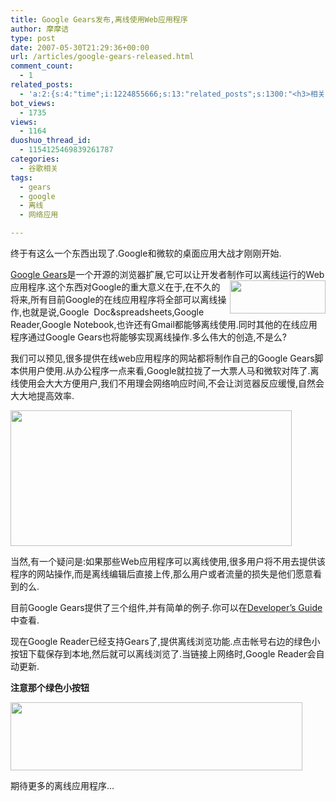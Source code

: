 ```yaml
---
title: Google Gears发布,离线使用Web应用程序
author: 摩摩诘
type: post
date: 2007-05-30T21:29:36+00:00
url: /articles/google-gears-released.html
comment_count:
  - 1
related_posts:
  - 'a:2:{s:4:"time";i:1224855666;s:13:"related_posts";s:1300:"<h3>相关日志</h3><ul class="related_post"><li><a href="http://www.digglife.cn/articles/popular-feeds-in-google-reader.html" title="Google Reader中文版里的推荐Feeds">Google Reader中文版里的推荐Feeds</a></li><li><a href="http://www.digglife.cn/articles/google-search-engine-for-ringtones.html" title="Google将发布手机铃声搜索">Google将发布手机铃声搜索</a></li><li><a href="http://www.digglife.cn/articles/how-to-download-published-google-docs.html" title="如何下载公开的Google文档和电子表格">如何下载公开的Google文档和电子表格</a></li><li><a href="http://www.digglife.cn/articles/programing-languages-map-in-google-maps.html" title="编程语言的Google地图:Hello World!世界">编程语言的Google地图:Hello World!世界</a></li><li><a href="http://www.digglife.cn/articles/geeky-google-calendars.html" title="奇客必备的8个特色Google日历">奇客必备的8个特色Google日历</a></li><li><a href="http://www.digglife.cn/articles/google-logos.html" title="十个你可能从未见过的Google Logo">十个你可能从未见过的Google Logo</a></li><li><a href="http://www.digglife.cn/articles/customize-gmail-signature.html" title="Gmail技巧:让你的签名绚起来">Gmail技巧:让你的签名绚起来</a></li></ul>";}'
bot_views:
  - 1735
views:
  - 1164
duoshuo_thread_id:
  - 1154125469839261787
categories:
  - 谷歌相关
tags:
  - gears
  - google
  - 离线
  - 网络应用

---
```

终于有这么一个东西出现了.Google和微软的桌面应用大战才刚刚开始.

<a target="_blank" href="http://gears.google.com/">Google Gears</a>是一个开源的浏览器扩展,它可以让开发者制作可以<a atomicselection="true" href="https://www.digglife.net/wp-content/uploads/3/379/2007/05/gears-sm4.png"><img align="right" width="153" src="https://www.digglife.net/wp-content/uploads/3/379/2007/05/gears-sm-thumb2.png" height="53" /></a>离线运行的Web应用程序.这个东西对Google的重大意义在于,在不久的将来,所有目前Google的在线应用程序将全部可以离线操作,也就是说,Google  Doc&spreadsheets,Google Reader,Google Notebook,也许还有Gmail都能够离线使用.同时其他的在线应用程序通过Google Gears也将能够实现离线操作.多么伟大的创造,不是么?

我们可以预见,很多提供在线web应用程序的网站都将制作自己的Google Gears脚本供用户使用.从办公程序一点来看,Google就拉拢了一大票人马和微软对阵了.离线使用会大大方便用户,我们不用理会网络响应时间,不会让浏览器反应缓慢,自然会大大地提高效率.

<a atomicselection="true" href="https://www.digglife.net/wp-content/uploads/3/379/2007/05/gearspage7.png"><img width="450" src="https://www.digglife.net/wp-content/uploads/3/379/2007/05/gearspage-thumb3.png" height="217" /></a>

<!--more-->

当然,有一个疑问是:如果那些Web应用程序可以离线使用,很多用户将不用去提供该程序的网站操作,而是离线编辑后直接上传,那么用户或者流量的损失是他们愿意看到的么.

目前Google Gears提供了三个组件,并有简单的例子.你可以在<a target="_blank" href="http://code.google.com/apis/gears/">Developer&#8217;s Guide</a>中查看.

现在Google Reader已经支持Gears了,提供离线浏览功能.点击帐号右边的绿色小按钮下载保存到本地,然后就可以离线浏览了.当链接上网络时,Google Reader会自动更新.

**注意那个绿色小按钮**

<a atomicselection="true" href="https://www.digglife.net/wp-content/uploads/3/379/2007/05/readeroff.png"><img width="467" src="https://www.digglife.net/wp-content/uploads/3/379/2007/05/readeroff-thumb.png" height="109" /></a>

期待更多的离线应用程序&#8230;
